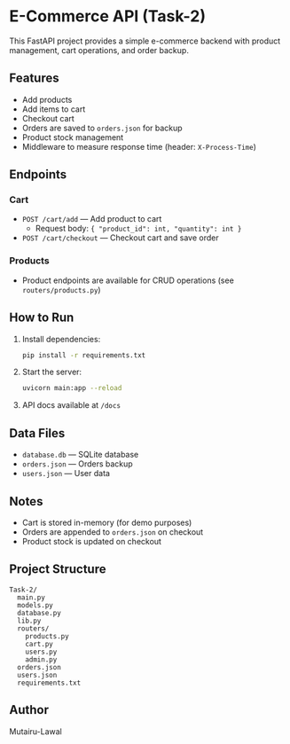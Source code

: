 # E-Commerce API (Task-2)

This FastAPI project provides a simple e-commerce backend with product management, cart operations, and order backup.

## Features

- Add products
- Add items to cart
- Checkout cart
- Orders are saved to `orders.json` for backup
- Product stock management
- Middleware to measure response time (header: `X-Process-Time`)

## Endpoints

### Cart

- `POST /cart/add` — Add product to cart
  - Request body: `{ "product_id": int, "quantity": int }`
- `POST /cart/checkout` — Checkout cart and save order

### Products

- Product endpoints are available for CRUD operations (see `routers/products.py`)

## How to Run

1. Install dependencies:
   ```bash
   pip install -r requirements.txt
   ```
2. Start the server:
   ```bash
   uvicorn main:app --reload
   ```
3. API docs available at `/docs`

## Data Files

- `database.db` — SQLite database
- `orders.json` — Orders backup
- `users.json` — User data

## Notes

- Cart is stored in-memory (for demo purposes)
- Orders are appended to `orders.json` on checkout
- Product stock is updated on checkout

## Project Structure

```
Task-2/
  main.py
  models.py
  database.py
  lib.py
  routers/
    products.py
    cart.py
    users.py
    admin.py
  orders.json
  users.json
  requirements.txt
```

## Author

Mutairu-Lawal
